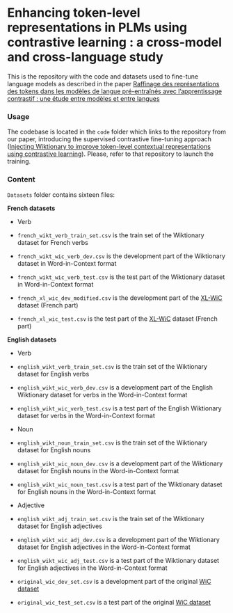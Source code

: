 # Enhancing token-level representations in PLMs using contrastive learning : a cross-model and cross-language study

This is the repository with the code and datasets used to fine-tune language models as described in the paper [Raffinage des représentations des tokens dans les modèles de langue pré-entraînés avec l’apprentissage contrastif : une étude entre modèles et entre langues](https://coria-taln-2025.lis-lab.fr/wp-content/uploads/2025/06/CORIA-TALN_2025_paper_139.pdf)

### Usage

The codebase is located in the `code` folder which links to the repository from our paper, introducing the supervised contrastive fine-tuning approach ([Injecting Wiktionary to improve token-level contextual representations using contrastive learning](https://aclanthology.org/2024.eacl-short.5/)). Please, refer to that repository to launch the training.


### Content

`Datasets` folder contains sixteen files:

**French datasets**

* Verb
 * `french_wikt_verb_train_set.csv` is the train set of the Wiktionary dataset for French verbs * `french_wikt_wic_verb_dev.csv` is the development part of the Wiktionary dataset in Word-in-Context format * `french_wikt_wic_verb_test.csv` is the test part of the Wiktionary dataset in Word-in-Context format* `french_xl_wic_dev_modified.csv` is the development part of the [XL-WiC](https://pilehvar.github.io/xlwic/) dataset (French part)* `french_xl_wic_test.csv` is the test part of the [XL-WiC](https://pilehvar.github.io/xlwic/) dataset (French part)

**English datasets**

* Verb
 *  `english_wikt_verb_train_set.csv` is the train set of the Wiktionary dataset for English verbs
 * `english_wikt_wic_verb_dev.csv` is a development part of the English Wiktionary dataset for verbs in the Word-in-Context format
 * `english_wikt_wic_verb_test.csv` is a test part of the English Wiktionary dataset for verbs in the Word-in-Context format


* Noun
 * `english_wikt_noun_train_set.csv` is the train set of the Wiktionary dataset for English nouns
 * `english_wikt_wic_noun_dev.csv` is a development part of the Wiktionary dataset for English nouns in the Word-in-Context format
 * `english_wikt_wic_noun_test.csv` is a test part of the Wiktionary dataset for English nouns in the Word-in-Context format

* Adjective
 * `english_wikt_adj_train_set.csv` is the train set of the Wiktionary dataset for English adjectives
 * `english_wikt_wic_adj_dev.csv` is a development part of the Wiktionary dataset for English adjectives in the Word-in-Context format
 * `english_wikt_wic_adj_test.csv` is a test part of the Wiktionary dataset for English adjectives in the Word-in-Context format


* `original_wic_dev_set.csv` is a development part of the original [WiC dataset](https://pilehvar.github.io/wic/)
* `original_wic_test_set.csv` is a test part of the original [WiC dataset](https://pilehvar.github.io/wic/)
  